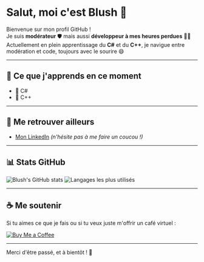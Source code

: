 # Salut, moi c'est **Blush** 👋

Bienvenue sur mon profil GitHub !  
Je suis **modérateur** 🛡️ mais aussi **développeur à mes heures perdues** 👨‍💻  
Actuellement en plein apprentissage du **C#** et du **C++**, je navigue entre modération et code, toujours avec le sourire 😄

---

## 🧠 Ce que j'apprends en ce moment

- 🔹 C#
- 🔹 C++

---

## 🔗 Me retrouver ailleurs

- [Mon LinkedIn]([https://www.linkedin.com/](https://www.linkedin.com/in/shakil-bouzid-887192243/)) *(n'hésite pas à me faire un coucou !)*

---

## 📊 Stats GitHub

![Blush's GitHub stats](https://github-readme-stats.vercel.app/api?username=Blush&show_icons=true&theme=tokyonight)
![Langages les plus utilisés](https://github-readme-stats.vercel.app/api/top-langs/?username=Blush&layout=compact&theme=tokyonight)

---

## ☕ Me soutenir

Si tu aimes ce que je fais ou si tu veux juste m'offrir un café virtuel :

[![Buy Me a Coffee](https://img.shields.io/badge/Buy_Me_A_Coffee-FFDD00?style=for-the-badge&logo=buy-me-a-coffee&logoColor=black)](https://buymeacoffee.com/blushoff)

---

Merci d'être passé, et à bientôt ! 🚀
